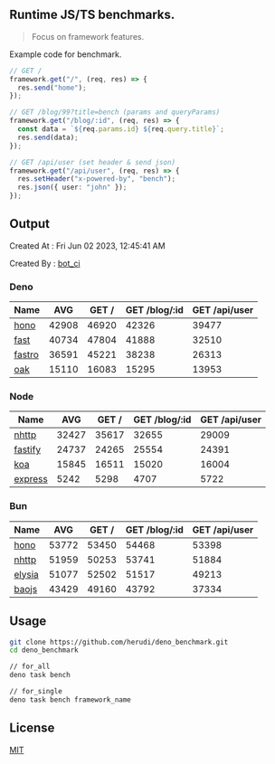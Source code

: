 ## Runtime JS/TS benchmarks.

> Focus on framework features.

Example code for benchmark.
```ts
// GET /
framework.get("/", (req, res) => {
  res.send("home");
});

// GET /blog/99?title=bench (params and queryParams)
framework.get("/blog/:id", (req, res) => {
  const data = `${req.params.id} ${req.query.title}`;
  res.send(data);
});

// GET /api/user (set header & send json)
framework.get("/api/user", (req, res) => {
  res.setHeader("x-powered-by", "bench");
  res.json({ user: "john" });
});
```

## Output
Created At : Fri Jun 02 2023, 12:45:41 AM

Created By : [bot_ci](https://github.com/herudi/deno_benchmarks/commits?author=github-actions%5Bbot%5D)


### Deno
|Name|AVG|GET /|GET /blog/:id|GET /api/user|
|----|----|----|----|----|
|[hono](https://github.com/honojs/hono)|42908|46920|42326|39477|
|[fast](https://github.com/danteissaias/fast)|40734|47804|41888|32510|
|[fastro](https://github.com/fastrodev/fastro)|36591|45221|38238|26313|
|[oak](https://github.com/oakserver/oak)|15110|16083|15295|13953|
  


### Node
|Name|AVG|GET /|GET /blog/:id|GET /api/user|
|----|----|----|----|----|
|[nhttp](https://github.com/nhttp/nhttp)|32427|35617|32655|29009|
|[fastify](https://github.com/fastify/fastify)|24737|24265|25554|24391|
|[koa](https://github.com/koajs/koa)|15845|16511|15020|16004|
|[express](https://github.com/expressjs/express)|5242|5298|4707|5722|
  


### Bun
|Name|AVG|GET /|GET /blog/:id|GET /api/user|
|----|----|----|----|----|
|[hono](https://github.com/honojs/hono)|53772|53450|54468|53398|
|[nhttp](https://github.com/nhttp/nhttp)|51959|50253|53741|51884|
|[elysia](https://github.com/elysiajs/elysia)|51077|52502|51517|49213|
|[baojs](https://github.com/mattreid1/baojs)|43429|49160|43792|37334|
  



## Usage

```bash
git clone https://github.com/herudi/deno_benchmark.git
cd deno_benchmark

// for_all
deno task bench

// for_single
deno task bench framework_name
```

## License

[MIT](LICENSE)

